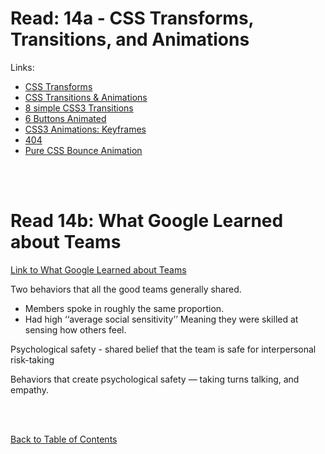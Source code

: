 # Read: 14a - CSS Transforms, Transitions, and Animations

Links: 

- [CSS Transforms](http://learn.shayhowe.com/advanced-html-css/css-transforms/)  
- [CSS Transitions & Animations  ](http://learn.shayhowe.com/advanced-html-css/transitions-animations/)  
- [8 simple CSS3 Transitions](http://www.webdesignerdepot.com/2014/05/8-simple-css3-transitions-that-will-wow-your-users)  
- [6 Buttons Animated](http://codepen.io/retyui/pen/ByoaXV)   
- [CSS3 Animations: Keyframes](http://codepen.io/akshaychauhan/pen/oAfae)    
- [404](http://codepen.io/kieranfivestars/pen/MYdQxX)    
- [Pure CSS Bounce Animation](http://codepen.io/dp_lewis/pen/gCfBv)    

<br>
<br>

# Read 14b: What Google Learned about Teams

[Link to What Google Learned about Teams](https://www.nytimes.com/2016/02/28/magazine/what-google-learned-from-its-quest-to-build-the-perfect-team.html)

Two behaviors that all the good teams generally shared. 

- Members spoke in roughly the same proportion.
- Had high ‘‘average social sensitivity’’ Meaning they were skilled at sensing how others feel. 

Psychological safety - shared belief that the team is safe for interpersonal risk-taking

Behaviors that create psychological safety — taking turns talking, and empathy. 

<br>
<br>

[Back to Table of Contents](https://davees987.github.io/reading-notes)
